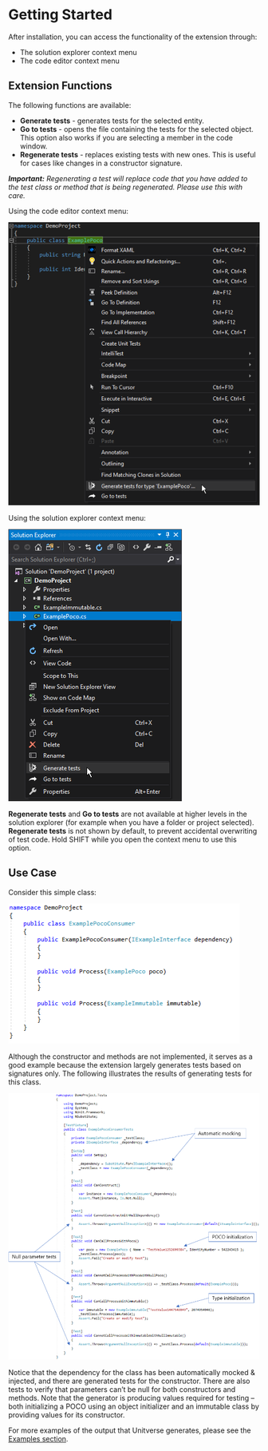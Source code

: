 # Getting Started

After installation, you can access the functionality of the extension through:

* The solution explorer context menu
* The code editor context menu

## Extension Functions

The following functions are available:

* **Generate tests** - generates tests for the selected entity.
* **Go to tests** - opens the file containing the tests for the selected object. This option also works if you are selecting a member in the code window.
* **Regenerate tests** - replaces existing tests with new ones. This is useful for cases like changes in a constructor signature. 

_**Important:** Regenerating a test will replace code that you have added to the test class or method that is being regenerated. Please use this with care._

Using the code editor context menu:

![Code editor context menu](assets/CodeEditorContextMenu.png)

Using the solution explorer context menu:

![Solution Explorer context menu](assets/SolutionContextMenu.png)

**Regenerate tests** and **Go to tests** are not available at higher levels in the solution explorer (for example when you have a folder or project selected). **Regenerate tests** is not shown by default, to prevent accidental overwriting of test code. Hold SHIFT while you open the context menu to use this option.

## Use Case

Consider this simple class:

 ![Example source class](assets/SourceClass.png)

Although the constructor and methods are not implemented, it serves as a good example because the extension largely generates tests based on signatures only. The following illustrates the results of generating tests for this class.

 ![Example generated test class with annotations](assets/SourceClassTestsAnnotated.png)

Notice that the dependency for the class has been automatically mocked & injected, and there are generated tests for the constructor. There are also tests to verify that parameters can’t be null for both constructors and methods. Note that the generator is producing values required for testing – both initializing a POCO using an object initializer and an immutable class by providing values for its constructor.

For more examples of the output that Unitverse generates, please see the [Examples section](examples/index.md).